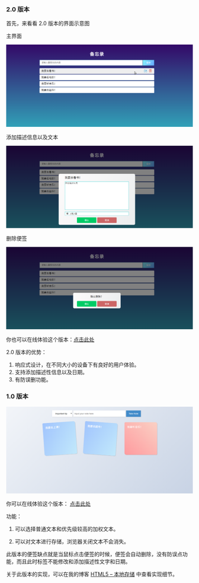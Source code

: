 ### 2.0 版本

首先，来看看 2.0 版本的界面示意图

主界面

![image](https://github.com/hwaphon/Html5LocalStorage/blob/master/2.0/main.png)

添加描述信息以及文本

![image](https://github.com/hwaphon/Html5LocalStorage/blob/master/2.0/add.png)

删除便签

![image](https://github.com/hwaphon/Html5LocalStorage/blob/master/2.0/delete.png)

你也可以在线体验这个版本：[点击此处](https://hwaphon.github.io/Html5LocalStorage/2.0/index.html)

2.0 版本的优势：

1. 响应式设计，在不同大小的设备下有良好的用户体验。
2. 支持添加描述性信息以及日期。
3. 有防误删功能。

### 1.0 版本

![image](https://github.com/hwaphon/Html5LocalStorage/blob/master/1.0main.png)

你可以在线体验这个版本： [点击此处](https://hwaphon.github.io/Html5LocalStorage/)

功能：

1. 可以选择普通文本和优先级较高的加权文本。

2. 可以对文本进行存储，浏览器关闭文本不会消失。

此版本的便签缺点就是当鼠标点击便签的时候，便签会自动删除，没有防误点功能，而且此时标签不能修改和添加描述性文字和日期。

关于此版本的实现，可以在我的博客 [HTML5 – 本地存储](http://hwaphon.site/?p=170) 中查看实现细节。